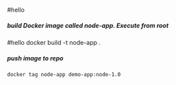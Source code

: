 #hello
##### build Docker image called node-app. Execute from root
#hello
    docker build -t node-app .
    
##### push image to repo 

    docker tag node-app demo-app:node-1.0
